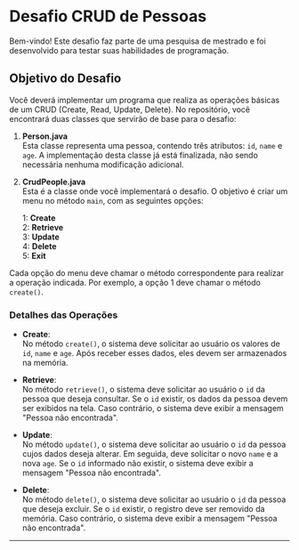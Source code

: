 # Desafio CRUD de Pessoas

Bem-vindo! Este desafio faz parte de uma pesquisa de mestrado e foi desenvolvido para testar suas habilidades de programação.

## Objetivo do Desafio

Você deverá implementar um programa que realiza as operações básicas de um CRUD (Create, Read, Update, Delete). No repositório, você encontrará duas classes que servirão de base para o desafio:

1. **Person.java**  
   Esta classe representa uma pessoa, contendo três atributos: `id`, `name` e `age`. A implementação desta classe já está finalizada, não sendo necessária nenhuma modificação adicional.

2. **CrudPeople.java**  
   Esta é a classe onde você implementará o desafio. O objetivo é criar um menu no método `main`, com as seguintes opções:

   1: **Create**  
   2: **Retrieve**  
   3: **Update**  
   4: **Delete**  
   5: **Exit**

Cada opção do menu deve chamar o método correspondente para realizar a operação indicada. Por exemplo, a opção 1 deve chamar o método `create()`.

### Detalhes das Operações

- **Create**:  
  No método `create()`, o sistema deve solicitar ao usuário os valores de `id`, `name` e `age`. Após receber esses dados, eles devem ser armazenados na memória.

- **Retrieve**:  
  No método `retrieve()`, o sistema deve solicitar ao usuário o `id` da pessoa que deseja consultar. Se o `id` existir, os dados da pessoa devem ser exibidos na tela. Caso contrário, o sistema deve exibir a mensagem "Pessoa não encontrada".

- **Update**:  
  No método `update()`, o sistema deve solicitar ao usuário o `id` da pessoa cujos dados deseja alterar. Em seguida, deve solicitar o novo `name` e a nova `age`. Se o `id` informado não existir, o sistema deve exibir a mensagem "Pessoa não encontrada".

- **Delete**:  
  No método `delete()`, o sistema deve solicitar ao usuário o `id` da pessoa que deseja excluir. Se o `id` existir, o registro deve ser removido da memória. Caso contrário, o sistema deve exibir a mensagem "Pessoa não encontrada".

---